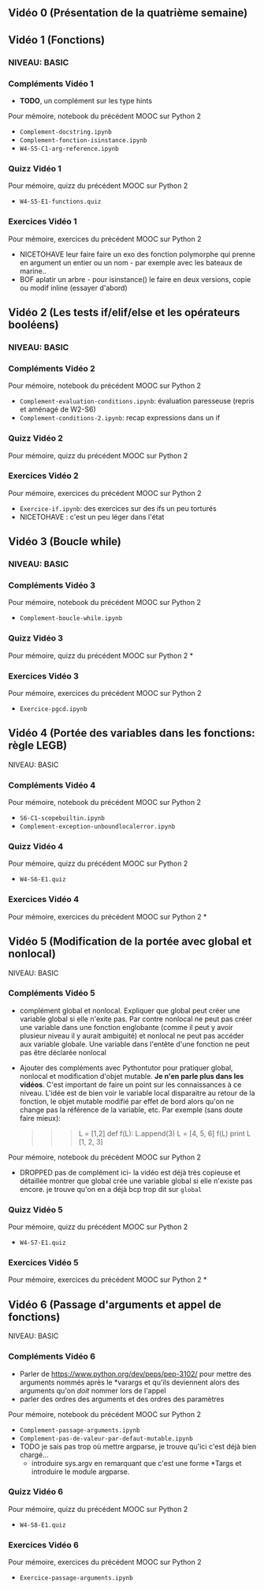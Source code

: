 ## Vidéo 0 (Présentation de la quatrième semaine)


## Vidéo 1 (Fonctions)
### NIVEAU: BASIC

### Compléments Vidéo 1

* **TODO**, un complément sur les type hints

Pour mémoire, notebook du précédent MOOC sur Python 2

* `Complement-docstring.ipynb`
* `Complement-fonction-isinstance.ipynb`
* `W4-S5-C1-arg-reference.ipynb`


### Quizz Vidéo 1

Pour mémoire, quizz du précédent MOOC sur Python 2

* `W4-S5-E1-functions.quiz`

### Exercices Vidéo 1

Pour mémoire, exercices du précédent MOOC sur Python 2

* NICETOHAVE leur faire faire un exo des fonction polymorphe qui
  prenne en argument un entier ou un nom - par exemple avec les
  bateaux de marine..
* BOF aplatir un arbre - pour isinstance() le faire en deux
  versions, copie ou modif inline (essayer d'abord)


## Vidéo 2 (Les tests if/elif/else et les opérateurs booléens)
### NIVEAU: BASIC

### Compléments Vidéo 2

Pour mémoire, notebook du précédent MOOC sur Python 2

* `Complement-evaluation-conditions.ipynb`: évaluation paresseuse (repris et aménagé de W2-S6)
* `Complement-conditions-2.ipynb`:  recap expressions dans un if

### Quizz Vidéo 2

Pour mémoire, quizz du précédent MOOC sur Python 2

### Exercices Vidéo 2

Pour mémoire, exercices du précédent MOOC sur Python 2

* `Exercice-if.ipynb`: des exercices sur des ifs un peu torturés 
* NICETOHAVE : c'est un peu léger dans l'état


## Vidéo 3 (Boucle while)
### NIVEAU: BASIC

### Compléments Vidéo 3

Pour mémoire, notebook du précédent MOOC sur Python 2

* `Complement-boucle-while.ipynb`

### Quizz Vidéo 3

Pour mémoire, quizz du précédent MOOC sur Python 2
* 

### Exercices Vidéo 3

Pour mémoire, exercices du précédent MOOC sur Python 2

* `Exercice-pgcd.ipynb`


## Vidéo 4 (Portée des variables dans les fonctions: règle LEGB)
NIVEAU: BASIC

### Compléments Vidéo 4

Pour mémoire, notebook du précédent MOOC sur Python 2

* `S6-C1-scopebuiltin.ipynb`
* `Complement-exception-unboundlocalerror.ipynb`

### Quizz Vidéo 4

Pour mémoire, quizz du précédent MOOC sur Python 2

* `W4-S6-E1.quiz`

### Exercices Vidéo 4

Pour mémoire, exercices du précédent MOOC sur Python 2
*


## Vidéo 5 (Modification de la portée avec global et nonlocal)
NIVEAU: BASIC

### Compléments Vidéo 5

* complément global et nonlocal. Expliquer que global peut créer
  une variable global si elle n'exite pas. Par contre nonlocal ne
  peut pas créer une variable dans une fonction englobante (comme
  il peut y avoir plusieur niveau il y aurait ambiguité) et
  nonlocal ne peut pas accéder aux variable globale. Une variable
  dans l'entête d'une fonction ne peut pas être déclarée nonlocal

* Ajouter des compléments avec Pythontutor pour pratiquer global,
  nonlocal et modification d'objet mutable. **Je n'en parle plus
  dans les vidéos**. C'est important de faire un point sur les
  connaissances à ce niveau. L'idée est de bien voir le variable
  local disparaitre au retour de la fonction, le objet mutable
  modifié par effet de bord alors qu'on ne change pas la référence
  de la variable, etc. Par exemple (sans doute faire mieux):
     
    >>> L = [1,2]
    >>> def f(L):
           L.append(3) 
	   L = [4, 5, 6]
    >>> f(L)
    >>> print L
    [1, 2, 3]

Pour mémoire, notebook du précédent MOOC sur Python 2

* DROPPED pas de complément ici- la vidéo est déjà très copieuse et
  détaillée montrer que global crée une variable global si elle
  n'existe pas encore.  je trouve qu'on en a déjà bcp trop dit sur
  `global`

### Quizz Vidéo 5

Pour mémoire, quizz du précédent MOOC sur Python 2
* `W4-S7-E1.quiz`

### Exercices Vidéo 5

Pour mémoire, exercices du précédent MOOC sur Python 2
*


## Vidéo 6 (Passage d'arguments et appel de fonctions)
NIVEAU: BASIC

### Compléments Vidéo 6

* Parler de https://www.python.org/dev/peps/pep-3102/ pour mettre
des arguments nommés après le *varargs et qu'ils deviennent alors
des arguments qu'on *doit* nommer lors de l'appel
* parler des ordres des arguments et des ordres des paramètres

Pour mémoire, notebook du précédent MOOC sur Python 2
* `Complement-passage-arguments.ipynb`
* `Complement-pas-de-valeur-par-defaut-mutable.ipynb`
* TODO je sais pas trop où mettre argparse, je trouve qu'ici c'est déjà bien chargé...
  * introduire sys.argv en remarquant que c'est une forme *Targs
    et introduire le module argparse. 


### Quizz Vidéo 6

Pour mémoire, quizz du précédent MOOC sur Python 2
* `W4-S8-E1.quiz`

### Exercices Vidéo 6

Pour mémoire, exercices du précédent MOOC sur Python 2
* `Exercice-passage-arguments.ipynb`

